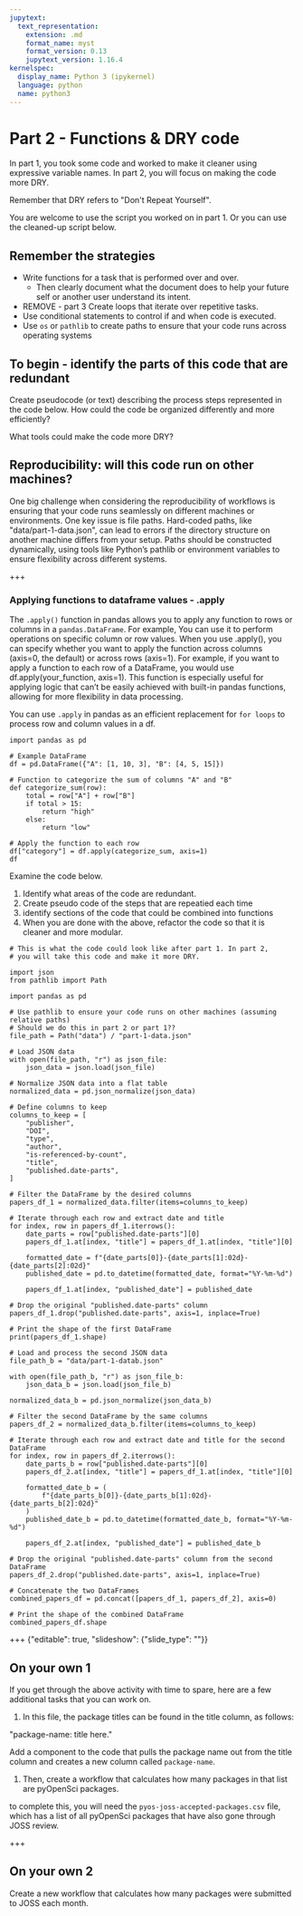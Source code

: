 ```yaml
---
jupytext:
  text_representation:
    extension: .md
    format_name: myst
    format_version: 0.13
    jupytext_version: 1.16.4
kernelspec:
  display_name: Python 3 (ipykernel)
  language: python
  name: python3
---
```


# Part 2 - Functions & DRY code

In part 1, you took some code and worked to make it cleaner using expressive variable names. In part 2, you will focus on making the code more DRY. 

Remember that DRY refers to "Don't Repeat Yourself". 

You are welcome to use the script you worked on in part 1. Or you can use the cleaned-up script below. 

## Remember the strategies

* Write functions for a task that is performed over and over.
    * Then clearly document what the document does to help your future self or another user understand its intent.
* REMOVE - part 3 Create loops that iterate over repetitive tasks.
* Use conditional statements to control if and when code is executed.
* Use `os` or `pathlib` to create paths to ensure that your code runs across operating systems


## To begin - identify the parts of this code that are redundant 

Create pseudocode (or text) describing the process steps represented in the code below. How could the code be organized differently and more efficiently? 

What tools could make the code more DRY?

## Reproducibility: will this code run on other machines?

One big challenge when considering the reproducibility of workflows is ensuring that your code runs seamlessly on different machines or environments. One key issue is file paths. Hard-coded paths, like "data/part-1-data.json", can lead to errors if the directory structure on another machine differs from your setup. Paths should be constructed dynamically, using tools like Python’s pathlib or environment variables to ensure flexibility across different systems.

+++

### Applying functions to dataframe values - .apply 

The `.apply()` function in pandas allows you to apply any function to rows or columns in a `pandas.DataFrame`. For example, You can use it to perform operations on specific column or row values. When you use .apply(), you can specify whether you want to apply the function across columns (axis=0, the default) or across rows (axis=1). For example, if you want to apply a function to each row of a DataFrame, you would use df.apply(your_function, axis=1). This function is especially useful for applying logic that can’t be easily achieved with built-in pandas functions, allowing for more flexibility in data processing.

You can use `.apply` in pandas as an efficient replacement for `for loops` to process row and column values in a df.

```{code-cell} ipython3
import pandas as pd

# Example DataFrame
df = pd.DataFrame({"A": [1, 10, 3], "B": [4, 5, 15]})

# Function to categorize the sum of columns "A" and "B"
def categorize_sum(row):
    total = row["A"] + row["B"]
    if total > 15:
        return "high"
    else:
        return "low"

# Apply the function to each row
df["category"] = df.apply(categorize_sum, axis=1)
df
```

Examine the code below. 

1. Identify what areas of the code are redundant.
2. Create pseudo code of the steps that are repeatied each time
3. identify sections of the code that could be combined into functions
4. When you are done with the above, refactor the code so that it is cleaner and more modular.

```{code-cell} ipython3
# This is what the code could look like after part 1. In part 2, 
# you will take this code and make it more DRY.

import json
from pathlib import Path

import pandas as pd

# Use pathlib to ensure your code runs on other machines (assuming relative paths)
# Should we do this in part 2 or part 1??
file_path = Path("data") / "part-1-data.json"

# Load JSON data
with open(file_path, "r") as json_file:
    json_data = json.load(json_file)

# Normalize JSON data into a flat table
normalized_data = pd.json_normalize(json_data)

# Define columns to keep
columns_to_keep = [
    "publisher",
    "DOI",
    "type",
    "author",
    "is-referenced-by-count",
    "title",
    "published.date-parts",
]

# Filter the DataFrame by the desired columns
papers_df_1 = normalized_data.filter(items=columns_to_keep)

# Iterate through each row and extract date and title
for index, row in papers_df_1.iterrows():
    date_parts = row["published.date-parts"][0]
    papers_df_1.at[index, "title"] = papers_df_1.at[index, "title"][0]

    formatted_date = f"{date_parts[0]}-{date_parts[1]:02d}-{date_parts[2]:02d}"
    published_date = pd.to_datetime(formatted_date, format="%Y-%m-%d")

    papers_df_1.at[index, "published_date"] = published_date

# Drop the original "published.date-parts" column
papers_df_1.drop("published.date-parts", axis=1, inplace=True)

# Print the shape of the first DataFrame
print(papers_df_1.shape)

# Load and process the second JSON data
file_path_b = "data/part-1-datab.json"

with open(file_path_b, "r") as json_file_b:
    json_data_b = json.load(json_file_b)

normalized_data_b = pd.json_normalize(json_data_b)

# Filter the second DataFrame by the same columns
papers_df_2 = normalized_data_b.filter(items=columns_to_keep)

# Iterate through each row and extract date and title for the second DataFrame
for index, row in papers_df_2.iterrows():
    date_parts_b = row["published.date-parts"][0]
    papers_df_2.at[index, "title"] = papers_df_1.at[index, "title"][0]

    formatted_date_b = (
        f"{date_parts_b[0]}-{date_parts_b[1]:02d}-{date_parts_b[2]:02d}"
    )
    published_date_b = pd.to_datetime(formatted_date_b, format="%Y-%m-%d")

    papers_df_2.at[index, "published_date"] = published_date_b

# Drop the original "published.date-parts" column from the second DataFrame
papers_df_2.drop("published.date-parts", axis=1, inplace=True)

# Concatenate the two DataFrames
combined_papers_df = pd.concat([papers_df_1, papers_df_2], axis=0)

# Print the shape of the combined DataFrame
combined_papers_df.shape
```

+++ {"editable": true, "slideshow": {"slide_type": ""}}

## On your own 1

If you get through the above activity with time to spare, here are a few additional tasks that you can work on. 

1. In this file, the package titles can be found in the title column, as follows:

"package-name: title here." 

Add a component to the code that pulls the package name out from the title column and creates a new column called `package-name`.

1. Then, create a workflow that calculates how many packages in that list are pyOpenSci packages.

to complete this, you will need the `pyos-joss-accepted-packages.csv` file, which has a list of all pyOpenSci packages that have also gone through JOSS review. 

+++

## On your own 2

Create a new workflow that calculates how many packages were submitted to JOSS each month.
